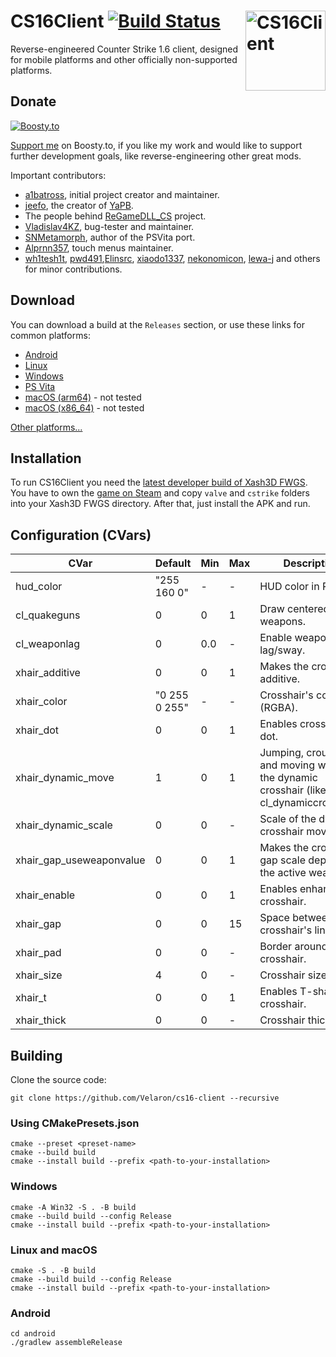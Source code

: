 # CS16Client [![Build Status](https://github.com/Velaron/cs16-client/actions/workflows/build.yml/badge.svg)](https://github.com/Velaron/cs16-client/actions) <img align="right" width="128" height="128" src="https://github.com/Velaron/cs16-client/raw/main/android/app/src/main/ic_launcher-playstore.png" alt="CS16Client" />
Reverse-engineered Counter Strike 1.6 client, designed for mobile platforms and other officially non-supported platforms.

## Donate
[![Boosty.to](https://img.shields.io/badge/Boosty-F15F2C?logo=boosty&logoColor=fff&style=for-the-badge)](https://boosty.to/velaron)

[Support me](https://boosty.to/velaron) on Boosty.to, if you like my work and would like to support further development goals, like reverse-engineering other great mods.

Important contributors:
* [a1batross](https://github.com/a1batross), initial project creator and maintainer.
* [jeefo](https://github.com/jeefo), the creator of [YaPB](https://github.com/yapb/yapb).
* The people behind [ReGameDLL_CS](https://github.com/rehlds/ReGameDLL_CS) project.
* [Vladislav4KZ](https://github.com/Vladislav4KZ), bug-tester and maintainer.
* [SNMetamorph](https://github.com/SNMetamorph), author of the PSVita port.
* [Alprnn357](https://github.com/Alprnn357), touch menus maintainer.
* [wh1tesh1t](https://github.com/wh1tesh1t), [pwd491](https://github.com/pwd491),[Elinsrc](https://github.com/Elinsrc), [xiaodo1337](https://github.com/xiaodo1337), [nekonomicon](https://github.com/nekonomicon), [lewa-j](https://github.com/lewa-j) and others for minor contributions.

## Download
You can download a build at the `Releases` section, or use these links for common platforms:
* [Android](https://github.com/Velaron/cs16-client/releases/download/continuous/CS16Client-Android.apk)
* [Linux](https://github.com/Velaron/cs16-client/releases/download/continuous/CS16Client-Linux-i386.tar.gz)
* [Windows](https://github.com/Velaron/cs16-client/releases/download/continuous/CS16Client-Windows-X86.zip)
* [PS Vita](https://github.com/Velaron/cs16-client/releases/download/continuous/CS16Client-PSVita.zip)
* [macOS (arm64)](https://github.com/Velaron/cs16-client/releases/download/continuous/CS16Client-macOS-arm64.zip) - not tested
* [macOS (x86_64)](https://github.com/Velaron/cs16-client/releases/download/continuous/CS16Client-macOS-x86_64.zip) - not tested

[Other platforms...](https://github.com/Velaron/cs16-client/releases/tag/continuous)

## Installation
To run CS16Client you need the [latest developer build of Xash3D FWGS](https://github.com/FWGS/xash3d-fwgs/releases/tag/continuous).
You have to own the [game on Steam](https://store.steampowered.com/app/10/CounterStrike//) and copy `valve` and `cstrike` folders into your Xash3D FWGS directory.
After that, just install the APK and run.

## Configuration (CVars)
| CVar                     | Default       | Min | Max | Description                                                                                 |
|--------------------------|---------------|-----|-----|---------------------------------------------------------------------------------------------|
| hud_color                | "255 160 0"   | -   | -   | HUD color in RGB.                                                                           |
| cl_quakeguns             | 0             | 0   | 1   | Draw centered weapons.                                                                      |
| cl_weaponlag             | 0             | 0.0 | -   | Enable weapon lag/sway.                                                                     |
| xhair_additive           | 0             | 0   | 1   | Makes the crosshair additive.                                                               |
| xhair_color              | "0 255 0 255" | -   | -   | Crosshair's color (RGBA).                                                                   |
| xhair_dot                | 0             | 0   | 1   | Enables crosshair dot.                                                                      |
| xhair_dynamic_move       | 1             | 0   | 1   | Jumping, crouching and moving will affect the dynamic crosshair (like cl_dynamiccrosshair). |
| xhair_dynamic_scale      | 0             | 0   | -   | Scale of the dynamic crosshair movement.                                                    |
| xhair_gap_useweaponvalue | 0             | 0   | 1   | Makes the crosshair gap scale depend on the active weapon.                                  |
| xhair_enable             | 0             | 0   | 1   | Enables enhanced crosshair.                                                                 |
| xhair_gap                | 0             | 0   | 15  | Space between crosshair's lines.                                                            |
| xhair_pad                | 0             | 0   | -   | Border around crosshair.                                                                    |
| xhair_size               | 4             | 0   | -   | Crosshair size.                                                                             |
| xhair_t                  | 0             | 0   | 1   | Enables T-shaped crosshair.                                                                 |
| xhair_thick              | 0             | 0   | -   | Crosshair thickness.                                                                        |

## Building
Clone the source code:
```shell
git clone https://github.com/Velaron/cs16-client --recursive
```

### Using CMakePresets.json
```shell
cmake --preset <preset-name>
cmake --build build
cmake --install build --prefix <path-to-your-installation>
```

### Windows
```shell
cmake -A Win32 -S . -B build
cmake --build build --config Release
cmake --install build --prefix <path-to-your-installation>
```
### Linux and macOS
```shell
cmake -S . -B build
cmake --build build --config Release
cmake --install build --prefix <path-to-your-installation>
```
### Android
```shell
cd android
./gradlew assembleRelease
```
